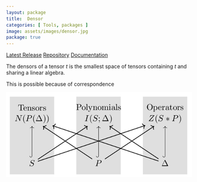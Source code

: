 ```yaml
---
layout: package
title:  Densor
categories: [ Tools, packages ]
image: assets/images/densor.jpg
package: true
---
```


[Latest Release](https://github.com/thetensor-space/Densor/releases/latest)
[Repository](https://github.com/thetensor-space/Densor)
[Documentation](https://github.com/thetensor-space/Densor)

The densors of a tensor $t$ is the smallest space of tensors containing $t$
and sharing a linear algebra.

This is possible because of correspondence

![Correspondence](/uploads/images/correspondence.jpg)

